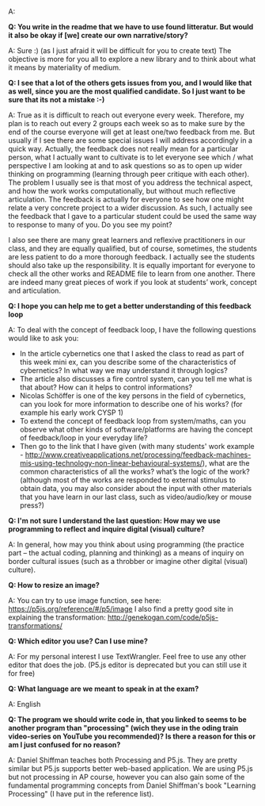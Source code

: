 A:

**Q: You write in the readme that we have to use found litteratur. But would it also be okay if [we] create our own narrative/story?**

A: Sure :)  (as I just afraid it will be difficult for you to create text) The objective is more for you all to explore a new library and to think about what it means by materiality of medium. 

**Q: I see that a lot of the others gets issues from you, and I would like that as well, since you are the most qualified candidate. So I just want to be sure that its not a mistake :-)**

A: True as it is difficult to reach out everyone every week. Therefore, my plan is to reach out every 2 groups each week so as to make sure by the end of the course everyone will get at least one/two feedback from me. But usually if I see there are some special issues I will address accordingly in a quick way. Actually, the feedback does not really mean for a particular person, what I actually want to cultivate is to let everyone see which / what perspective I am looking at and to ask questions so as to open up wider thinking on programming (learning through peer critique with each other). The problem I usually see is that most of you address the technical aspect, and how the work works computationally, but without much reflective articulation. The feedback is actually for everyone to see how one might relate a very concrete project to a wider discussion. As such, I actually see the feedback that I gave to a particular student could be used the same way to response to many of you. Do you see my point?

I also see there are many great learners and reflexive practitioners in our class, and they are equally qualified, but of course, sometimes, the students are less patient to do a more thorough feedback. I actually see the students should also take up the responsibility.  It is equally important for everyone to check all the other works and README file to learn from one another. There are indeed many great pieces of work if you look at students’ work, concept and articulation. 

**Q: I hope you can help me to get a better understanding of this feedback loop**

A: To deal with the concept of feedback loop, I have the following questions would like to ask you:

- In the article cybernetics one that I asked the class to read as part of this week mini ex, can you describe some of the characteristics of cybernetics? In what way we may understand it through logics? 
- The article also discusses a fire control system, can you tell me what is that about? How can it helps to control informations? 
- Nicolas Schöffer is one of the key persons in the field of cybernetics, can you look for more information to describe one of his works? (for example his early work CYSP 1)
- To extend the concept of feedback loop from system/maths, can you observe what other kinds of software/platforms are having the concept of feedback/loop in your everyday life? 
- Then go to the link that I have given (with many students' work example - http://www.creativeapplications.net/processing/feedback-machines-mis-using-technology-non-linear-behavioural-systems/), what are the common characteristics of all the works? what’s the logic of the work? (although most of the works are responded to external stimulus to obtain data, you may also consider about the input with other materials that you have learn in our last class, such as video/audio/key or mouse press?)


**Q: I'm not sure I understand the last question: How may we use programming to reflect and inquire digital (visual) culture?**

A: In general, how may you think about using programming (the practice part – the actual coding, planning and thinking) as a means of inquiry on border cultural issues (such as a throbber or imagine other digital (visual) culture).

**Q: How to resize an image?**

A: You can try to use image function, see here: https://p5js.org/reference/#/p5/image
I also find a pretty good site in explaining the transformation: http://genekogan.com/code/p5js-transformations/

**Q: Which editor you use? Can I use mine?**

A: For my personal interest I use TextWrangler. Feel free to use any other editor that does the job. (P5.js editor is deprecated but you can still use it for free)

**Q: What language are we meant to speak in at the exam?**

A: English

**Q: The program we should write code in, that you linked to seems to be another program than "processing" (wich they use in the oding train video-series on YouTube you recommended)? Is there a reason for this or am I just confused for no reason?**

A: Daniel Shiffman teaches both Processing and P5.js. They are pretty similar but P5.js supports better web-based application. We are using P5.js but not processing in AP course, however you can also gain some of the fundamental programming concepts from Daniel Shiffman's book "Learning Processing" (I have put in the reference list).
